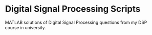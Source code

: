 # Digital Signal Processing Scripts
MATLAB solutions of Digital Signal Processing questions from my DSP course in university.
